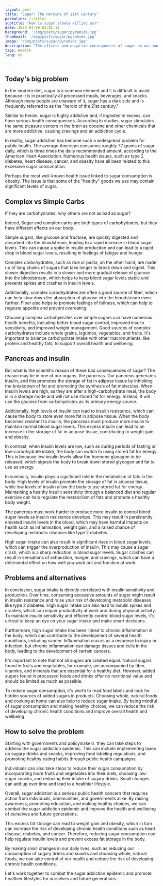 ```yaml
---
layout: post 
title: "Sugar: The Heroine of 21st Century"
permalink: /:title/ 
subtitle: "How is sugar slowly killing us?"
date: 2023-04-08 02:01:13 
background: '/img/posts/sugar/pyramids.jpg'
thumbnail: '/img/posts/sugar/pyramids.jpg'
image: '/img/posts/sugar/pyramids.jpg'
description: "The effects and negative consequences of sugar on our body, in a nutshell. How to avoid it and how to solve the problem."
tags: Health
lang: en

---
```


## Today's big problem

In the modern diet, sugar is a common element and it is difficult to avoid because it is in practically all processed meals, beverages, and snacks. Although many people are unaware of it, sugar has a dark side and is frequently referred to as the "heroin of the 21st century."

Similar to heroin, sugar is highly addictive and, if ingested in excess, can have serious health consequences. According to studies, sugar stimulates the same pleasure centers in the brain as cocaine and other chemicals that are more addictive, causing cravings and an addiction cycle.

In reality, sugar addiction has become such a widespread problem for public health. The average American consumes roughly 77 grams of sugar daily, which is three times the daily recommended amount, according to the American Heart Association. Numerous health issues, such as type 2 diabetes, heart disease, cancer, and obesity have all been related to this excessive sugar consumption.

Perhaps the most well-known health issue linked to sugar consumption is obesity. The issue is that some of the "healthy" goods we use may contain significant levels of sugar.

## Complex vs Simple Carbs

If they are carbohydrates, why others are not as bad as sugar?

Indeed, Sugar and complex carbs are both types of carbohydrates, but they have different effects on our body.

Simple sugars, like glucose and fructose, are quickly digested and absorbed into the bloodstream, leading to a rapid increase in blood sugar levels. This can cause a spike in insulin production and can lead to a rapid drop in blood sugar levels, resulting in feelings of fatigue and hunger.

Complex carbohydrates, such as rice or pasta, on the other hand, are made up of long chains of sugars that take longer to break down and digest. This slower digestion results in a slower and more gradual release of glucose into the bloodstream, which helps to keep blood sugar levels stable and prevents spikes and crashes in insulin levels.

Additionally, complex carbohydrates are often a good source of fiber, which can help slow down the absorption of glucose into the bloodstream even further. Fiber also helps to promote feelings of fullness, which can help to regulate appetite and prevent overeating.

Choosing complex carbohydrates over simple sugars can have numerous health benefits, including better blood sugar control, improved insulin sensitivity, and improved weight management. Good sources of complex carbohydrates include whole grains, legumes, vegetables, and fruits. It's important to balance carbohydrate intake with other macronutrients, like protein and healthy fats, to support overall health and wellbeing.

## Pancreas and insulin

But what is the scientific reason of these bad consequences of sugar? The reason may be in one of our organs, the pancreas. Our pancreas generates insulin, and this promotes the storage of fat in adipose tissue by inhibiting the breakdown of fat and promoting the synthesis of fat molecules. When insulin levels are high, as they are after a high-carbohydrate meal, the body is in a storage mode and will not use stored fat for energy. Instead, it will use the glucose from carbohydrates as its primary energy source.

Additionally, high levels of insulin can lead to insulin resistance, which can cause the body to store even more fat in adipose tissue. When the body becomes resistant to insulin, the pancreas must produce more insulin to maintain normal blood sugar levels. This excess insulin can lead to an increase in the storage of fat in adipose tissue, contributing to weight gain and obesity.

In contrast, when insulin levels are low, such as during periods of fasting or low-carbohydrate intake, the body can switch to using stored fat for energy. This is because low insulin levels allow the hormone glucagon to be released, which signals the body to break down stored glycogen and fat to use as energy.

In summary, insulin plays a significant role in the metabolism of fats in the body. High levels of insulin promote the storage of fat in adipose tissue, while low levels of insulin allow the body to use stored fat for energy. Maintaining a healthy insulin sensitivity through a balanced diet and regular exercise can help regulate the metabolism of fats and promote a healthy body weight.

The pancreas must work harder to produce more insulin to control blood sugar levels as insulin resistance develops. This may result in persistently elevated insulin levels in the blood, which may have harmful impacts on health such as inflammation, weight gain, and a raised chance of developing metabolic diseases like type 2 diabetes.

High sugar intake can also result in significant rises in blood sugar levels, which can trigger the overproduction of insulin. This may cause a sugar crash, which is a sharp reduction in blood sugar levels. Sugar crashes can result in sensations of exhaustion, hunger, and cravings, which can have a detrimental effect on how well you work out and function at work.

## Problems and alternatives

In conclusion, sugar intake is directly correlated with insulin sensitivity and production. Over time, consuming excessive amounts of sugar might result in insulin resistance and raise your risk of developing metabolic diseases like type 2 diabetes. High sugar intake can also lead to insulin spikes and crashes, which can impair productivity at work and during physical activity. To maintain insulin sensitivity and efficiently control blood sugar levels, it's critical to keep an eye on your sugar intake and make smart decisions.

Furthermore, high sugar intake has been linked to chronic inflammation in the body, which can contribute to the development of several health conditions, including cancer. Inflammation occurs as a response to injury or infection, but chronic inflammation can damage tissues and cells in the body, leading to the development of certain cancers.

It's important to note that not all sugars are created equal. Natural sugars found in fruits and vegetables, for example, are accompanied by fiber, vitamins, and minerals that are essential for a healthy diet. However, added sugars found in processed foods and drinks offer no nutritional value and should be limited as much as possible.

To reduce sugar consumption, it's worth to read food labels and look for hidden sources of added sugars in products. Choosing whole, natural foods and cooking at home can also help to reduce sugar intake. By being mindful of sugar consumption and making healthy choices, we can reduce the risk of developing chronic health conditions and improve overall health and wellbeing.

## How to solve the problem

Starting with governments and policymakers, they can take steps to address the sugar addiction epidemic. This can include implementing taxes on sugary drinks and snacks, improving food labeling regulations, and promoting healthy eating habits through public health campaigns.

Individuals can also take steps to reduce their sugar consumption by incorporating more fruits and vegetables into their diets, choosing low-sugar snacks, and reducing their intake of sugary drinks. Small changes can add up over time and lead to a healthier lifestyle.

Overall, sugar addiction is a serious public health concern that requires action from individuals, communities, and governments alike. By raising awareness, promoting education, and making healthy choices, we can combat the sugar addiction epidemic and improve the health and wellbeing of ourselves and future generations.

This excess fat storage can lead to weight gain and obesity, which in turn can increase the risk of developing chronic health conditions such as heart disease, diabetes, and cancer. Therefore, reducing sugar consumption can help regulate insulin levels and prevent excess fat storage in the body.

By making small changes in our daily lives, such as reducing our consumption of sugary drinks and snacks and choosing whole, natural foods, we can take control of our health and reduce the risk of developing chronic health conditions.

Let's work together to combat the sugar addiction epidemic and promote healthier lifestyles for ourselves and future generations.